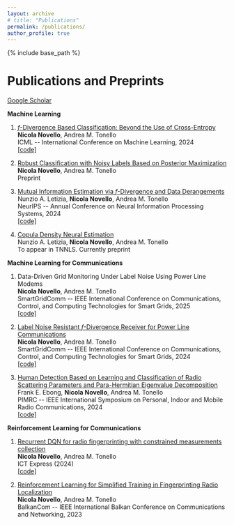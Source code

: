 ```yaml
---
layout: archive
# title: "Publications"
permalink: /publications/
author_profile: true
---
```



{% include base_path %}

Publications and Preprints 
======
[Google Scholar](https://scholar.google.com/citations?user=4PPM0GkAAAAJ&hl=en)

**Machine Learning**
1. [$f$-Divergence Based Classification: Beyond the Use of Cross-Entropy](https://proceedings.mlr.press/v235/novello24a.html)             
**Nicola Novello**, Andrea M. Tonello                                      
ICML -- International Conference on Machine Learning, 2024                     
[[code]](https://github.com/nicolaNovello/discriminative-classification-fDiv)

2. [Robust Classification with Noisy Labels Based on Posterior Maximization](https://arxiv.org/abs/2504.06805)      
**Nicola Novello**, Andrea M. Tonello       
Preprint

3. [Mutual Information Estimation via $f$-Divergence and Data Derangements](https://proceedings.neurips.cc/paper_files/paper/2024/hash/bdcfa850adac4a1088153881282ca972-Abstract-Conference.html)                     
Nunzio A. Letizia, **Nicola Novello**, Andrea M. Tonello       
NeurIPS -- Annual Conference on Neural Information Processing Systems, 2024                                                             
[[code]](https://github.com/nicolaNovello/fDIME)

4. [Copula Density Neural Estimation](https://arxiv.org/abs/2211.15353)      
Nunzio A. Letizia, **Nicola Novello**, Andrea M. Tonello       
To appear in TNNLS. Currently preprint  

**Machine Learning for Communications**

1. Data-Driven Grid Monitoring Under Label Noise Using Power Line Modems                       
**Nicola Novello**, Andrea M. Tonello                                      
SmartGridComm -- IEEE International Conference on Communications, Control, and Computing Technologies for Smart Grids, 2025                    
[[code]](https://github.com/nicolaNovello/grid-monitoring-PLC)

2. [Label Noise Resistant $f$-Divergence Receiver for Power Line Communications](https://ieeexplore.ieee.org/abstract/document/10738036)                      
**Nicola Novello**, Andrea M. Tonello                                      
SmartGridComm -- IEEE International Conference on Communications, Control, and Computing Technologies for Smart Grids, 2024                     
[[code]](https://github.com/nicolaNovello/label-noise-PLC)

3. [Human Detection Based on Learning and Classification of Radio Scattering Parameters and Para-Hermitian Eigenvalue Decomposition](https://ieeexplore.ieee.org/abstract/document/10817311)                       
Frank E. Ebong, **Nicola Novello**, Andrea M. Tonello                                      
PIMRC -- IEEE International Symposium on Personal, Indoor and Mobile Radio Communications, 2024                     
[[code]](https://github.com/nicolaNovello/S-PBHD)


**Reinforcement Learning for Communications**

1. [Recurrent DQN for radio fingerprinting with constrained measurements collection](https://www.sciencedirect.com/science/article/pii/S2405959524000882)                      
**Nicola Novello**, Andrea M. Tonello                                      
ICT Express (2024)                    
[[code]](https://github.com/nicolaNovello/Iterative-Intelligent-Sampling)

2. [Reinforcement Learning for Simplified Training in Fingerprinting Radio Localization](https://ieeexplore.ieee.org/abstract/document/10167948)                          
**Nicola Novello**, Andrea M. Tonello                                      
BalkanCom -- IEEE International Balkan Conference on Communications and Networking, 2023                     


